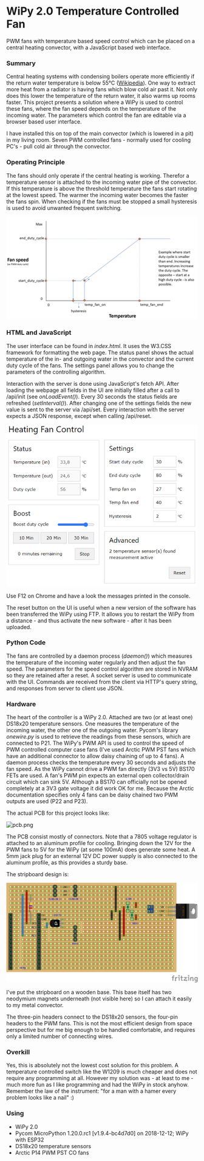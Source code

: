 # WiPy 2.0 Temperature Controlled Fan
PWM fans with temperature based speed control which can be placed on a central heating convector, with a JavaScript based web interface.

### Summary
Central heating systems with condensing boilers operate more efficiently if the return water temperature is below 55°C ([Wikipedia](https://en.wikipedia.org/wiki/Condensing_boiler)). One way to extract more heat from a radiator is having fans which blow cold air past it. Not only does this lower the temperature of the return water, it also warms up rooms faster. This project presents a solution where a WiPy is used to control these fans, where the fan speed depends on the temperature of the incoming water. The parameters which control the fan are editable via a browser based user interface.

I have installed this on top of the main convector (which is lowered in a pit) in my living room. Seven PWM controlled fans - normally used for cooling PC's - pull cold air through the convector.

### Operating Principle
The fans should only operate if the central heating is working. Therefor a temperature sensor is attached to the incoming water pipe of the convector. If this temperature is above the threshold temperature the fans start rotating at the lowest speed. The warmer the incoming water becomes the faster the fans spin. When checking if the fans must be stopped a small hysteresis is used to avoid unwanted frequent switching.

![graph.png](https://github.com/erikdelange/WiPy-2.0-Temperature-Controlled-Fan/blob/master/graph.png)

### HTML and JavaScript
The user interface can be found in *index.html*. It uses the W3.CSS framework for formatting the web page. The status panel shows the actual temperature of the in- and outgoing water in the convector and the current duty cycle of the fans. The settings panel allows you to change the parameters of the controlling algorithm.

Interaction with the server is done using JavaScript's fetch API. After loading the webpage all fields in the UI are initially filled after a call to /api/init (see *onLoadEvent()*). Every 30 seconds the status fields are refreshed (*setInterval()*). After changing one of the settings fields the new value is sent to the server via /api/set. Every interaction with the server expects a JSON response, except when calling /api/reset.

![ui.png](https://github.com/erikdelange/WiPy-2.0-Temperature-Controlled-Fan/blob/master/ui.png)

Use F12 on Chrome and have a look the messages printed in the console.

The reset button on the UI is useful when a new version of the software has been transferred the WiPy using FTP. It allows you to restart the WiPy from a distance - and thus activate the new software - after it has been uploaded.

### Python Code
The fans are controlled by a daemon process (*daemon()*) which measures the temperature of the incoming water regularly and then adjust the fan speed. The parameters for the speed control algorithm are stored in NVRAM so they are retained after a reset. A socket server is used to communicate with the UI. Commands are received from the client via HTTP's query string, and responses from server to client use JSON.

### Hardware
The heart of the controller is a WiPy 2.0. Attached are two (or at least one) DS18x20 temperature sensors. One measures the temperature of the incoming water, the other one of the outgoing water. Pycom's library *onewire.py* is used to retrieve the readings from these sensors, which are connected to P21. The WiPy's PWM API is used to control the speed of PWM controlled computer case fans (I've used Arctic PWM PST fans which have an additional connector to allow daisy chaining of up to 4 fans). A daemon process checks the temperature every 30 seconds and adjusts the fan speed. As the WiPy cannot drive a PWM fan directly (3V3 vs 5V) BS170 FETs are used. A fan's PWM pin expects an external open collector/drain circuit which can sink 5V. Although a BS170 can officially not be opened completely at a 3V3 gate voltage it did work OK for me. Because the Arctic documentation specifies only 4 fans can be daisy chained two PWM outputs are used (P22 and P23).

The actual PCB for this project looks like:

![pcb.png](https://github.com/erikdelange/WiPy-2.0-Temperature-Controlled-Fan/blob/master/pcb.png)

The PCB consist mostly of connectors. Note that a 7805 voltage regulator is attached to an aluminum profile for cooling. Bringing down the 12V for the PWM fans to 5V for the WiPy (at some 100mA) does generate some heat. A 5mm jack plug for an external 12V DC power supply is also connected to the aluminum profile, as this provides a sturdy base.

The stripboard design is:

![stripboard.png](https://github.com/erikdelange/WiPy-2.0-Temperature-Controlled-Fan/blob/master/stripboard.png)

I've put the stripboard on a wooden base. This base itself has two neodymium magnets underneath (not visible here) so I can attach it easily to my metal convector.

The three-pin headers connect to the DS18x20 sensors, the four-pin headers to the PWM fans. This is not the most efficient design from space perspective but for me big enough to be handled comfortable, and requires only a limited number of connecting wires.

### Overkill
Yes, this is absolutely not the lowest cost solution for this problem. A temperature controlled switch like the W1209 is much cheaper and does not require any programming at all. However my solution was - at least to me - much more fun as I like programming and had the WiPy in stock anyhow. Remember the law of the instrument: "for a man with a hamer every problem looks like a nail" :)

### Using
* WiPy 2.0
* Pycom MicroPython 1.20.0.rc1 [v1.9.4-bc4d7d0] on 2018-12-12; WiPy with ESP32
* DS18x20 temperature sensors
* Arctic P14 PWM PST CO fans
